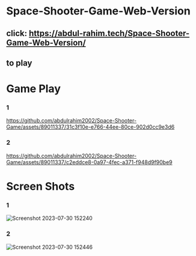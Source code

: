 # Space-Shooter-Game-Web-Version

## click: https://abdul-rahim.tech/Space-Shooter-Game-Web-Version/
## to play

# Game Play

### 1
https://github.com/abdulrahim2002/Space-Shooter-Game/assets/89011337/31c3f10e-e766-44ee-80ce-902d0cc9e3d6

### 2 
https://github.com/abdulrahim2002/Space-Shooter-Game/assets/89011337/c2eddce8-0a97-4fec-a371-f948d9f90be9

# Screen Shots

### 1
![Screenshot 2023-07-30 152240](https://github.com/abdulrahim2002/Space-Shooter-Game/assets/89011337/c995a251-4071-4036-9b93-f80711b5ebcf)

### 2
![Screenshot 2023-07-30 152446](https://github.com/abdulrahim2002/Space-Shooter-Game/assets/89011337/a0893efc-fcad-4efb-ad2d-d6a3c7ad65d6)
